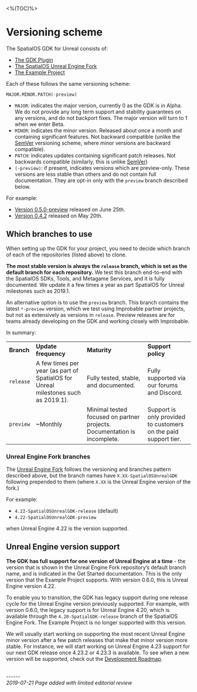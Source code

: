 <%(TOC)%>

# Versioning scheme

The SpatialOS GDK for Unreal consists of:

*   [The GDK Plugin](https://github.com/spatialos/unrealgdk)
*   [The SpatialOS Unreal Engine Fork](https://github.com/improbableio/UnrealEngine)
*   [The Example Project](https://github.com/spatialos/UnrealGDKExampleProject)

Each of these follows the same versioning scheme:

`MAJOR.MINOR.PATCH(-preview)`

* `MAJOR`: indicates the major version, currently 0 as the GDK is in Alpha. We do not provide any long term support and stability guarantees on any versions, and do not backport fixes. The major version will turn to 1 when we enter Beta. 
* `MINOR`: indicates the minor version. Released about once a month and containing significant features. Not backward compatible (unlike the [SemVer](https://semver.org/spec/v2.0.0.html) versioning scheme, where minor versions are backward compatible). 
* `PATCH`: indicates updates containing significant patch releases. Not backwards compatible (similarly, this is unlike [SemVer](https://semver.org/spec/v2.0.0.html))
* `(-preview)`: if present, indicates versions which are preview-only. These versions are less stable than others and do not contain full documentation. They are opt-in only with the `preview` branch described below. 

For example: 

*   [Version 0.5.0-preview](https://github.com/spatialos/UnrealGDK/releases/tag/0.5.0-preview) released on June 25th.
*   [Version 0.4.2](https://github.com/spatialos/UnrealGDK/releases/tag/0.4.2) released on May 20th.

## Which branches to use

When setting up the GDK for your project, you need to decide which branch of each of the repositories (listed above) to clone.

**The most stable version is always the `release` branch, which is set as the default branch for each repository.** We test this branch end-to-end with the SpatialOS SDKs, Tools, and Metagame Services, and it is fully documented. We update it a few times a year as part SpatialOS for Unreal milestones such as 2019.1.

An alternative option is to use the `preview` branch. This branch contains the latest `*-preview` version, which we test using Improbable partner projects, but not as extensively as versions in `release`. Preview releases are for teams already developing on the GDK and working closely with Improbable. 

In summary:

<table>
  <tr>
   <td><strong>Branch</strong>
   </td>
   <td><strong>Update frequency</strong>
   </td>
   <td><strong>Maturity</strong>
   </td>
   <td><strong>Support policy</strong>
   </td>
  </tr>
  <tr>
   <td><code>release</code>
   </td>
   <td>A few times per year (as part of SpatialOS for Unreal milestones such as 2019.1).
   </td>
   <td>Fully tested, stable, and documented.
   </td>
   <td>Fully supported via our forums and Discord.
   </td>
  </tr>
  <tr>
   <td><code>preview</code>
   </td>
   <td>~Monthly
   </td>
   <td>Minimal tested focused on partner projects. Documentation is incomplete.
   </td>
   <td>Support is only provided to customers on the paid support tier.
   </td>
  </tr>
</table>

### Unreal Engine Fork branches

The [Unreal Engine Fork](https://github.com/improbableio/UnrealEngine) follows the versioning and branches pattern described above, but the branch names have `X.XX-SpatialOSUnrealGDK` following prepended to them (where `X.XX` is the Unreal Engine version of the fork.)

For example:

*   ``4.22-SpatialOSUnrealGDK-release`` (default)
*   ``4.22-SpatialOSUnrealGDK-preview``

when Unreal Engine 4.22 is the version supported.

## Unreal Engine version support

**The GDK has full support for one version of Unreal Engine at a time** - the version that is shown in the Unreal Engine Fork repository’s default branch name, and is indicated in the Get Started documentation.
This is the only version that the Example Project supports. With version 0.6.0, this is Unreal Engine version 4.22. 

To enable you to transition, the GDK has legacy support during one release cycle for the Unreal Engine version previously supported. For example, with version 0.6.0, the legacy support is for Unreal Engine 4.20, which is available through the ``4.20-SpatialGDK-release`` branch of the SpatialOS Engine Fork. The Example Project is no longer supported with this version.

We will usually start working on supporting the most recent Unreal Engine minor version after a few patch releases that make that minor version more stable. For instance, we will start working on Unreal Engine 4.23 support for our next GDK release once 4.23.2 or 4.23.3 is available. To see when a new version will be supported, check out the [Development Roadmap](https://github.com/spatialos/unrealgdk/projects/1).

<br/>------<br/>
_2019-07-21 Page added with limited editorial review_

[//]: # (TODO: https://improbableio.atlassian.net/browse/DOC-1231)


